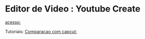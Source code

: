 
# Editor de Video : Youtube Create

[acesso: ](https://www.youtube.com/intl/pt-BR_ALL/creators/youtube-create/)

Tutoriais: [Comparacao com capcut: ](https://olhardigital.com.br/2024/03/17/internet-e-redes-sociais/youtube-create-ou-capcut-qual-editor-de-video-e-melhor/)